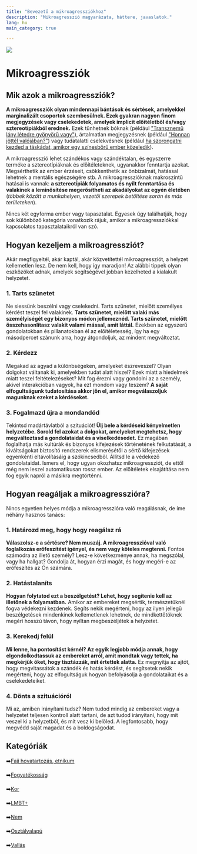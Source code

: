 ```yaml
---
title: "Bevezető a mikroagressziókhoz"
description: "Mikroagresszió magyarázata, háttere, javaslatok."
lang: hu
main_category: true

---
```


<div class="header-image"><img src="assets/images/undraw_feeling_blue.svg" /></div>

# Mikroagressziók

## Mik azok a mikroagressziók?

**A mikroagressziók olyan mindennapi bántások és sértések, amelyekkel marginalizált csoportok szembesülnek. Ezek gyakran nagyon finom megjegyzések vagy cselekedetek, amelyek implicit előítéletből és/vagy sztereotípiákból erednek.** Ezek tűnhetnek bóknak (például ["Transznemű lány létedre gyönyörű vagy"](/#/entry?id=transznemu-lany-letedre-gyonyoru-vagy)), ártalmatlan megjegyzésnek (például ["Honnan jöttél valójában?"](/#/entry?id=honnan-szarmazol-valojaban)) vagy tudatalatti cselekvésnek (például [ha szorongatni kezded a táskádat, amikor egy színesbőrű ember közeledik](/#/entry?id=a-taskadat-szorongatod-amikor-egy-kisebbsegi-szinesboru-kozeledik)).

A mikroagresszió lehet szándékos vagy szándéktalan, és egyszerre terméke a sztereotípiáknak és előítéleteknek, ugyanakkor fenntartja azokat. Megsérthetik az ember érzéseit, csökkenthetik az önbizalmát, hatással lehetnek a mentális egészségére stb. A mikroagresszióknak makroszintű hatásai is vannak: **a sztereotípiák folyamatos és nyílt fenntartása és valakinek a leminősítése megerősítheti az akadályokat az egyén életében** (*többek között a munkahelyen, vezetői szerepek betöltése során és más területeken*).

Nincs két egyforma ember vagy tapasztalat. Egyesek úgy találhatják, hogy sok különböző kategória vonatkozik rájuk, amikor a mikroagressziókkal kapcsolatos tapasztalataikról van szó.

## Hogyan kezeljem a mikroagressziót?

Akár megfigyeltél, akár kaptál, akár közvetítettél mikroagressziót, a helyzet kellemetlen lesz. De nem kell, hogy így maradjon! Az alábbi tippek olyan eszközöket adnak, amelyek segítségével jobban kezelheted a kialakult helyzetet.

### 1. Tarts szünetet

Ne siessünk beszélni vagy cselekedni. Tarts szünetet, mielőtt személyes kérdést teszel fel valakinek. **Tarts szünetet, mielőtt valaki más személyiségét egy bizonyos módon jellemeznéd. Tarts szünetet, mielőtt összehasonlítasz valakit valami mással, amit láttál.** Ezekben az egyszerű gondolatokban és pillanatokban él az előítéletesség, így ha egy másodpercet szánunk arra, hogy átgondoljuk, az mindent megváltoztat.

### 2. Kérdezz
Megakad az agyad a különbségeken, amelyeket észreveszel? Olyan dolgokat váltanak ki, amelyekben tudat alatt hiszel? Ezek miatt a hiedelmek miatt teszel feltételezéseket? Mit fog érezni vagy gondolni az a személy, akivel interakcióban vagyok, ha ezt mondom vagy teszem? **A saját elfogultságunk tudatosítása akkor jön el, amikor megválaszoljuk magunknak ezeket a kérdéseket.**

### 3. Fogalmazd újra a mondandód
Tekintsd madártávlatból a szituációt! **Ülj bele a kérdéseid kényelmetlen helyzetébe. Sorold fel azokat a dolgokat, amelyeket megtehetsz, hogy megváltoztasd a gondolataidat és a viselkedésedet.** Ez magában foglalhatja más kultúrák és bizonyos kifejezések történetének felkutatását, a kiváltságokat biztosító rendszerek elismerésétől a sértő kifejezések egyenkénti eltávolításáig a szókincsedből. Állítsd le a védekező gondolataidat. Ismers el, hogy ugyan okozhatsz mikroagressziót, de ettől még nem leszel automatikusan rossz ember. Az előítéletek elsajátítása nem fog egyik napról a másikra megtörténni.

## Hogyan reagáljak a mikroagresszióra?

Nincs egyetlen helyes módja a mikroagresszióra való reagálásnak, de íme néhány hasznos tanács:

### 1. Határozd meg, hogy hogy reagálsz rá
**Válaszolsz-e a sértésre? Nem muszáj. A mikroagresszióval való foglalkozás erőfeszítést igényel, és nem vagy köteles megtenni.** Fontos számodra az illető személy? Lesz-e következménye annak, ha megszólal, vagy ha hallgat? Gondolja át, hogyan érzi magát, és hogy megéri-e az erőfeszítés az Ön számára.


### 2. Hatástalaníts
**Hogyan folytatod ezt a beszélgetést? Lehet, hogy segítenie kell az illetőnek a folyamatban.** Amikor az embereket megsértik, természetüknél fogva védekezni kezdenek. Segíts nekik megérteni, hogy az ilyen jellegű beszélgetések mindenkinek kellemetlenek lehetnek, de mindkettőtöknek megéri hosszú távon, hogy nyíltan megbeszéljétek a helyzetet.

### 3. Kerekedj felül
**Mi lenne, ha pontosítást kérnél? Az egyik legjobb módja annak, hogy elgondolkodtassuk az embereket arról, amit mondtak vagy tettek, ha megkérjük őket, hogy tisztázzák, mit értettek alatta.** Ez megnyitja az ajtót, hogy megvitassátok a szándék és hatás kérdést, és segítsetek nekik megérteni, hogy az elfogultságuk hogyan befolyásolja a gondolataikat és a cselekedeteiket.

### 4. Dönts a szituációról
Mi az, amiben irányítani tudsz? Nem tudod mindig az embereket vagy a helyzetet teljesen kontroll alatt tartani, de azt tudod irányítani, hogy mit veszel ki a helyzetből, és mit vesz ki belőled. A legfontosabb, hogy megvédd saját magadat és a boldogságodat.

## Kategóriák

➡️[Faji hovatartozás, etnikum](/#/entry?id=faji-hovatartozas-etnikum)

➡️[Fogyatékosság](/#/entry?id=fogyatekossag)

➡️[Kor](/#/entry?id=kor)

➡️[LMBT+](/#/entry?id=lmbt)

➡️[Nem](/#/entry?id=nem)

➡️[Osztályalapú](/#/entry?id=osztalyalapu)

➡️[Vallás](/#/entry?id=vallas)